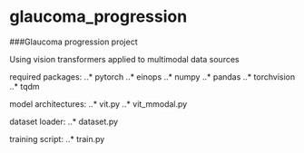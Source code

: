 # glaucoma_progression

###Glaucoma progression project

Using vision transformers applied to multimodal data sources

required packages:
    ..* pytorch
    ..* einops
    ..* numpy
    ..* pandas
    ..* torchvision
    ..* tqdm

model architectures: 
    ..* vit.py
    ..* vit_mmodal.py

dataset loader:
    ..* dataset.py

training script:
    ..* train.py